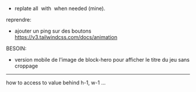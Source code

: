 - replate all <img> with <Image> when needed (mine).


reprendre:


- ajouter un ping sur des boutons
https://v3.tailwindcss.com/docs/animation
















BESOIN:
- version mobile de l'image de block-hero pour afficher le titre du jeu sans croppage

---
how to access to value behind h-1, w-1 ...

